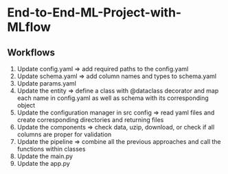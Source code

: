 # End-to-End-ML-Project-with-MLflow

## Workflows

1. Update config.yaml => add required paths to the config.yaml
2. Update schema.yaml => add column names and types to schema.yaml
3. Update params.yaml
4. Update the entity => define a class with @dataclass decorator and map each name in config.yaml as well as schema with its corresponding object
5. Update the configuration manager in src config => read yaml files and create corresponding directories and returning files
6. Update the components => check data, uzip, download, or check if all columns are proper for validation
7. Update the pipeline => combine all the previous approaches and call the functions within classes
8. Update the main.py
9. Update the app.py
